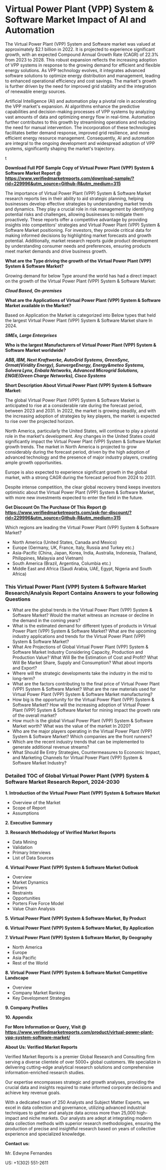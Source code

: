 <meta name="title" content="Global Virtual Power Plant (VPP) System & Software Market Impact of AI and Automation"><meta name="description" content="The Virtual Power Plant (VPP) System and Software market was valued at approximately $2.1 billion in 2022. It is projected to experience significant growth, with an ex"><meta name="title" content="Virtual Power Plant (VPP) System & Software Market Size, Share, Scope, Trends, Growth, Opportunities, Analysis, Forecast"><h1>Virtual Power Plant (VPP) System & Software Market Impact of AI and Automation</h1><p>The Virtual Power Plant (VPP) System and Software market was valued at approximately $2.1 billion in 2022. It is projected to experience significant growth, with an expected Compound Annual Growth Rate (CAGR) of 22.3% from 2023 to 2028. This robust expansion reflects the increasing adoption of VPP systems in response to the growing demand for efficient and flexible energy solutions. As VPP technology evolves, it integrates advanced software solutions to optimize energy distribution and management, leading to enhanced operational efficiency and cost savings. The market's growth is further driven by the need for improved grid stability and the integration of renewable energy sources.</p><p>Artificial Intelligence (AI) and automation play a pivotal role in accelerating the VPP market's expansion. AI algorithms enhance the predictive capabilities and decision-making processes of VPP systems by analyzing vast amounts of data and optimizing energy flow in real-time. Automation further contributes to this growth by streamlining operations and reducing the need for manual intervention. The incorporation of these technologies facilitates better demand response, improved grid resilience, and more efficient energy resource management. Consequently, AI and automation are integral to the ongoing development and widespread adoption of VPP systems, significantly shaping the market's trajectory.</p>t</p><p id="" class=""><strong>Download Full PDF Sample Copy of Virtual Power Plant (VPP) System & Software Market Report @ <a href="https://www.verifiedmarketreports.com/download-sample/?rid=229996&utm_source=Github-R&utm_medium=315" target="_blank">https://www.verifiedmarketreports.com/download-sample/?rid=229996&utm_source=Github-R&utm_medium=315</a></strong></p><p>The importance of&nbsp;Virtual Power Plant (VPP) System & Software Market research reports lies in their ability to aid strategic planning, helping businesses develop effective strategies by understanding market trends and dynamics. They play a crucial role in risk management by identifying potential risks and challenges, allowing businesses to mitigate them proactively. These reports offer a competitive advantage by providing insights into competitors' strategies and Virtual Power Plant (VPP) System & Software Market positioning. For investors, they provide critical data for making informed decisions by highlighting market forecasts and growth potential. Additionally, market research reports guide product development by understanding consumer needs and preferences, ensuring products meet market demands and drive business growth.</p><p><strong>What are the&nbsp;Type driving the growth of the Virtual Power Plant (VPP) System & Software Market?</strong></p><p id="" class="">Growing demand for below Type around the world has had a direct impact on the growth of the Virtual Power Plant (VPP) System & Software Market:</p><em><strong>Cloud Based, On-premises</strong></em></p><strong>What are the&nbsp;Applications&nbsp;of Virtual Power Plant (VPP) System & Software Market available in the Market?</strong></p><p id="" class="">Based on Application the Market is categorized into Below types that held the largest Virtual Power Plant (VPP) System & Software Market share In 2024.</p><em><strong>SMEs, Large Enterprises</strong></em></p><strong>Who is the largest Manufacturers of Virtual Power Plant (VPP) System & Software Market worldwide?</strong></p><p><em><strong>ABB, IBM, Next Kraftwerke, AutoGrid Systems, GreenSync, Ormat(Viridity Energy), SunvergeEnergy, Energy&meteo Systems, Solvera Lynx, Enbala Networks, Advanced Microgrid Solutions, ENGIE(Green Charge Networks), Cisco Systems</strong></em></p><p id="" class=""><strong>Short Description About Virtual Power Plant (VPP) System & Software Market:</strong></p><p>The global Virtual Power Plant (VPP) System & Software Market is anticipated to rise at a considerable rate during the forecast period, between 2023 and 2031. In 2022, the market is growing steadily, and with the increasing adoption of strategies by key players, the market is expected to rise over the projected horizon.</p><p>North America, particularly the United States, will continue to play a pivotal role in the market's development. Any changes in the United States could significantly impact the Virtual Power Plant (VPP) System & Software Market growth trends. The market in North America is projected to grow considerably during the forecast period, driven by the high adoption of advanced technology and the presence of major industry players, creating ample growth opportunities.</p><p>Europe is also expected to experience significant growth in the global market, with a strong CAGR during the forecast period from 2024 to 2031.</p><p>Despite intense competition, the clear global recovery trend keeps investors optimistic about the Virtual Power Plant (VPP) System & Software Market, with more new investments expected to enter the field in the future.</p><p id="" class=""><strong>Get Discount On The Purchase Of This Report @ <a href="https://www.verifiedmarketreports.com/ask-for-discount/?rid=229996&utm_source=Github-R&utm_medium=315" target="_blank">https://www.verifiedmarketreports.com/ask-for-discount/?rid=229996&utm_source=Github-R&utm_medium=315</a></strong></p>Which regions are leading the Virtual Power Plant (VPP) System & Software Market?</p><ul><li>North America (United States, Canada and Mexico)</li><li>Europe (Germany, UK, France, Italy, Russia and Turkey etc.)</li><li>Asia-Pacific (China, Japan, Korea, India, Australia, Indonesia, Thailand, Philippines, Malaysia and Vietnam)</li><li>South America (Brazil, Argentina, Columbia etc.)</li><li>Middle East and Africa (Saudi Arabia, UAE, Egypt, Nigeria and South Africa)</li></ul><h3 id="" class="">This Virtual Power Plant (VPP) System & Software Market Research/Analysis Report Contains Answers to your following Questions</h3><ul><li>What are the global trends in the Virtual Power Plant (VPP) System & Software Market? Would the market witness an increase or decline in the demand in the coming years?</li><li>What is the estimated demand for different types of products in Virtual Power Plant (VPP) System & Software Market? What are the upcoming industry applications and trends for the Virtual Power Plant (VPP) System & Software Market?</li><li>What Are Projections of Global Virtual Power Plant (VPP) System & Software Market Industry Considering Capacity, Production and Production Value? What Will Be the Estimation of Cost and Profit? What Will Be Market Share, Supply and Consumption? What about imports and Export?</li><li>Where will the strategic developments take the industry in the mid to long-term?</li><li>What are the factors contributing to the final price of Virtual Power Plant (VPP) System & Software Market? What are the raw materials used for Virtual Power Plant (VPP) System & Software Market manufacturing?</li><li>How big is the opportunity for the Virtual Power Plant (VPP) System & Software Market? How will the increasing adoption of Virtual Power Plant (VPP) System & Software Market for mining impact the growth rate of the overall market?</li><li>How much is the global Virtual Power Plant (VPP) System & Software Market worth? What was the value of the market In 2020?</li><li>Who are the major players operating in the Virtual Power Plant (VPP) System & Software Market? Which companies are the front runners?</li><li>Which are the recent industry trends that can be implemented to generate additional revenue streams?</li><li>What Should Be Entry Strategies, Countermeasures to Economic Impact, and Marketing Channels for Virtual Power Plant (VPP) System & Software Market Industry?</li></ul><h3 id="" class="">Detailed TOC of Global Virtual Power Plant (VPP) System & Software Market Research Report, 2024-2030</h3><p id="" class=""><strong>1. Introduction of the Virtual Power Plant (VPP) System & Software Market</strong></p><ul><li>Overview of the Market</li><li>Scope of Report</li><li>Assumptions</li></ul><p id="" class=""><strong>2. Executive Summary</strong></p><p id="" class=""><strong>3. Research Methodology of Verified Market Reports</strong></p><ul><li>Data Mining</li><li>Validation</li><li>Primary Interviews</li><li>List of Data Sources</li></ul><p id="" class=""><strong>4. Virtual Power Plant (VPP) System & Software Market Outlook</strong></p><ul><li>Overview</li><li>Market Dynamics</li><li>Drivers</li><li>Restraints</li><li>Opportunities</li><li>Porters Five Force Model</li><li>Value Chain Analysis</li></ul><p id="" class=""><strong>5. Virtual Power Plant (VPP) System & Software Market, By Product</strong></p><p id="" class=""><strong>6. Virtual Power Plant (VPP) System & Software Market, By Application</strong></p><p id="" class=""><strong>7. Virtual Power Plant (VPP) System & Software Market, By Geography</strong></p><ul><li>North America</li><li>Europe</li><li>Asia Pacific</li><li>Rest of the World</li></ul><p id="" class=""><strong>8. Virtual Power Plant (VPP) System & Software Market Competitive Landscape</strong></p><ul><li>Overview</li><li>Company Market Ranking</li><li>Key Development Strategies</li></ul><p id="" class=""><strong>9. Company Profiles</strong></p><p id="" class=""><strong>10. Appendix</strong></p><p id="" class=""><strong>For More Information or Query, Visit @ <a href="https://www.verifiedmarketreports.com/product/virtual-power-plant-vpp-system-software-market/" target="_blank">https://www.verifiedmarketreports.com/product/virtual-power-plant-vpp-system-software-market/</a></strong></p><p id="" class=""><strong>About Us: Verified Market Reports</strong></p><p id="" class="">Verified Market Reports is a premier Global Research and Consulting firm serving a diverse clientele of over 5000+ global customers. We specialize in delivering cutting-edge analytical research solutions and comprehensive information-enriched research studies.</p><p id="" class="">Our expertise encompasses strategic and growth analyses, providing the crucial data and insights required to make informed corporate decisions and achieve key revenue goals.</p><p id="" class="">With a dedicated team of 250 Analysts and Subject Matter Experts, we excel in data collection and governance, utilizing advanced industrial techniques to gather and analyze data across more than 25,000 high-impact and niche markets. Our analysts are adept at integrating modern data collection methods with superior research methodologies, ensuring the production of precise and insightful research based on years of collective experience and specialized knowledge.</p><p id="" class=""><strong>Contact us:</strong></p><p id="" class="">Mr. Edwyne Fernandes</p><p id="" class="">US: +1(302) 551-2611</p>